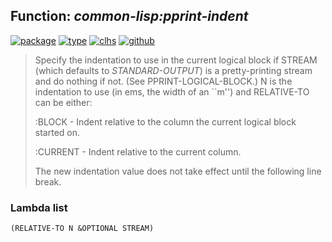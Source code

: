 ## Function: ***common-lisp:pprint-indent***
[![package](https://img.shields.io/badge/Package-COMMON--LISP-5f9ea0.svg?style=social&colorA=999999)](../) [![type](https://img.shields.io/badge/Type-Function-5f9ea0.svg?style=social&colorA=999999)](../#function) [![clhs](https://img.shields.io/badge/CLHS-PPRINT--INDENT-5f9ea0.svg?style=social&colorA=999999)](http://www.lispworks.com/documentation/HyperSpec/Body/f_ppr_in.htm) [![github](https://img.shields.io/badge/GitHub-View_the_source-5f9ea0.svg?style=social&colorA=999999&logo=github)](https://github.com/sbcl/sbcl/blob/master/src/code/pprint.lisp/) 

> Specify the indentation to use in the current logical block if
> STREAM (which defaults to *STANDARD-OUTPUT*) is a pretty-printing
> stream and do nothing if not. (See PPRINT-LOGICAL-BLOCK.) N is the
> indentation to use (in ems, the width of an ``m'') and RELATIVE-TO can
> be either:
> 
> :BLOCK - Indent relative to the column the current logical block
> started on.
> 
> :CURRENT - Indent relative to the current column.
> 
> The new indentation value does not take effect until the following
> line break.

### Lambda list
```
(RELATIVE-TO N &OPTIONAL STREAM)
```
